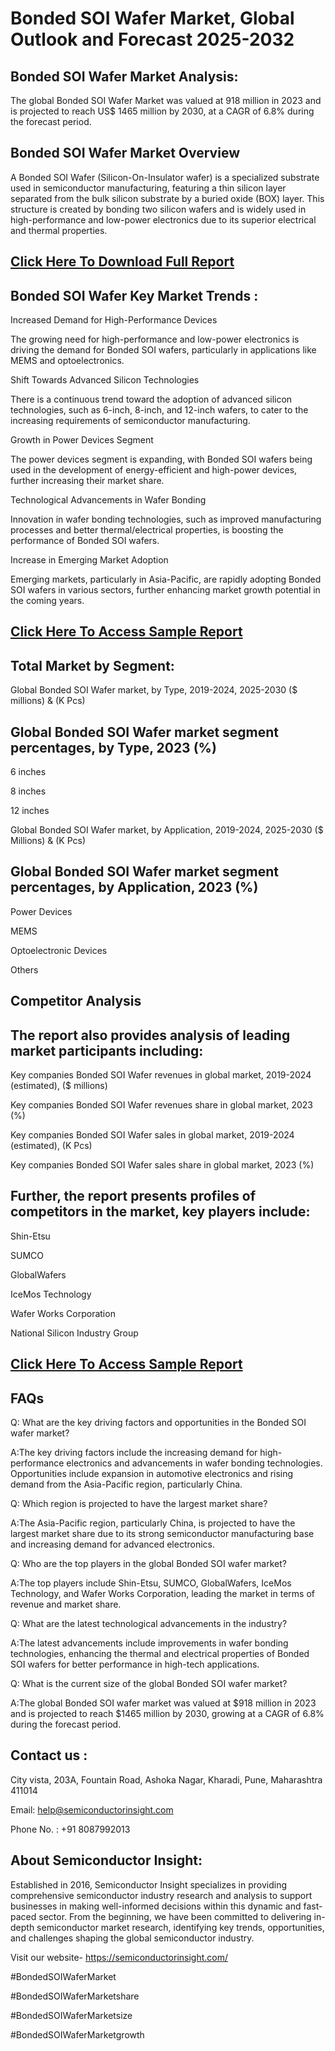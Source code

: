 Bonded SOI Wafer Market, Global Outlook and Forecast 2025-2032
=
Bonded SOI Wafer Market Analysis:
-
The global Bonded SOI Wafer Market was valued at 918 million in 2023 and is projected to reach US$ 1465 million by 2030, at a CAGR of 6.8% during the forecast period.

Bonded SOI Wafer Market Overview
-
A Bonded SOI Wafer (Silicon-On-Insulator wafer) is a specialized substrate used in semiconductor manufacturing, featuring a thin silicon layer separated from the bulk silicon substrate by a buried oxide (BOX) layer. This structure is created by bonding two silicon wafers and is widely used in high-performance and low-power electronics due to its superior electrical and thermal properties.


[Click Here To Download Full Report](https://semiconductorinsight.com/report/bonded-soi-wafer-market/)
-

Bonded SOI Wafer Key Market Trends  :
-
Increased Demand for High-Performance Devices

The growing need for high-performance and low-power electronics is driving the demand for Bonded SOI wafers, particularly in applications like MEMS and optoelectronics.

Shift Towards Advanced Silicon Technologies

There is a continuous trend toward the adoption of advanced silicon technologies, such as 6-inch, 8-inch, and 12-inch wafers, to cater to the increasing requirements of semiconductor manufacturing.

Growth in Power Devices Segment

The power devices segment is expanding, with Bonded SOI wafers being used in the development of energy-efficient and high-power devices, further increasing their market share.

Technological Advancements in Wafer Bonding

Innovation in wafer bonding technologies, such as improved manufacturing processes and better thermal/electrical properties, is boosting the performance of Bonded SOI wafers.

Increase in Emerging Market Adoption

Emerging markets, particularly in Asia-Pacific, are rapidly adopting Bonded SOI wafers in various sectors, further enhancing market growth potential in the coming years.


[Click Here To Access Sample Report](https://semiconductorinsight.com/download-sample-report/?product_id=92804)
-

Total Market by Segment:
-
Global Bonded SOI Wafer market, by Type, 2019-2024, 2025-2030 ($ millions) & (K Pcs)

Global Bonded SOI Wafer market segment percentages, by Type, 2023 (%)
-
6 inches

8 inches

12 inches

Global Bonded SOI Wafer market, by Application, 2019-2024, 2025-2030 ($ Millions) & (K Pcs)

Global Bonded SOI Wafer market segment percentages, by Application, 2023 (%)
-
Power Devices

MEMS

Optoelectronic Devices

Others

Competitor Analysis
-
The report also provides analysis of leading market participants including:
-
Key companies Bonded SOI Wafer revenues in global market, 2019-2024 (estimated), ($ millions)

Key companies Bonded SOI Wafer revenues share in global market, 2023 (%)

Key companies Bonded SOI Wafer sales in global market, 2019-2024 (estimated), (K Pcs)

Key companies Bonded SOI Wafer sales share in global market, 2023 (%)

Further, the report presents profiles of competitors in the market, key players include:
-
Shin-Etsu

SUMCO

GlobalWafers

IceMos Technology

Wafer Works Corporation

National Silicon Industry Group


[Click Here To Access Sample Report](https://semiconductorinsight.com/download-sample-report/?product_id=92804)
-

FAQs
-
Q: What are the key driving factors and opportunities in the Bonded SOI wafer market?

A:The key driving factors include the increasing demand for high-performance electronics and advancements in wafer bonding technologies.
Opportunities include expansion in automotive electronics and rising demand from the Asia-Pacific region, particularly China.

Q: Which region is projected to have the largest market share?

A:The Asia-Pacific region, particularly China, is projected to have the largest market share due to its strong semiconductor manufacturing base and increasing demand for advanced electronics.

Q: Who are the top players in the global Bonded SOI wafer market?

A:The top players include Shin-Etsu, SUMCO, GlobalWafers, IceMos Technology, and Wafer Works Corporation, leading the market in terms of revenue and market share.

Q: What are the latest technological advancements in the industry?

A:The latest advancements include improvements in wafer bonding technologies, enhancing the thermal and electrical properties of Bonded SOI wafers for better performance in high-tech applications.

Q: What is the current size of the global Bonded SOI wafer market?

A:The global Bonded SOI wafer market was valued at $918 million in 2023 and is projected to reach $1465 million by 2030, growing at a CAGR of 6.8% during the forecast period.


Contact us :
-
City vista, 203A, Fountain Road, Ashoka Nagar, Kharadi, Pune, Maharashtra 411014

Email: help@semiconductorinsight.com

Phone No. : +91 8087992013

 

About Semiconductor Insight:
-
Established in 2016, Semiconductor Insight specializes in providing comprehensive semiconductor industry research and analysis to support businesses in making well-informed decisions within this dynamic and fast-paced sector. From the beginning, we have been committed to delivering in-depth semiconductor market research, identifying key trends, opportunities, and challenges shaping the global semiconductor industry.

 

Visit our website- https://semiconductorinsight.com/


#BondedSOIWaferMarket

#BondedSOIWaferMarketshare

#BondedSOIWaferMarketsize

#BondedSOIWaferMarketgrowth
